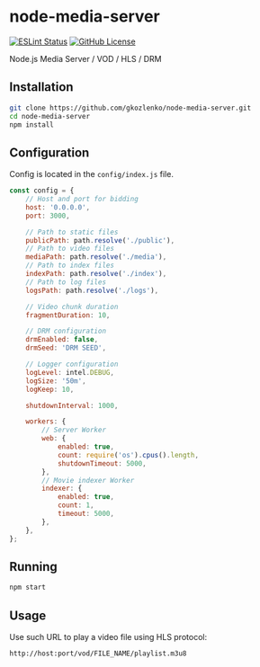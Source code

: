 # node-media-server

[![ESLint Status](https://github.com/gkozlenko/node-media-server/actions/workflows/eslint.yml/badge.svg)](https://github.com/gkozlenko/node-media-server/actions/workflows/eslint.yml)
[![GitHub License](https://img.shields.io/github/license/gkozlenko/node-video-lib.svg)](https://github.com/gkozlenko/node-video-lib/blob/master/LICENSE)

Node.js Media Server / VOD / HLS / DRM

## Installation

```bash
git clone https://github.com/gkozlenko/node-media-server.git
cd node-media-server
npm install
```

## Configuration

Config is located in the `config/index.js` file.

```javascript
const config = {
    // Host and port for bidding
    host: '0.0.0.0',
    port: 3000,

    // Path to static files
    publicPath: path.resolve('./public'),
    // Path to video files
    mediaPath: path.resolve('./media'),
    // Path to index files
    indexPath: path.resolve('./index'),
    // Path to log files
    logsPath: path.resolve('./logs'),

    // Video chunk duration
    fragmentDuration: 10,

    // DRM configuration
    drmEnabled: false,
    drmSeed: 'DRM SEED',

    // Logger configuration
    logLevel: intel.DEBUG,
    logSize: '50m',
    logKeep: 10,

    shutdownInterval: 1000,

    workers: {
        // Server Worker
        web: {
            enabled: true,
            count: require('os').cpus().length,
            shutdownTimeout: 5000,
        },
        // Movie indexer Worker
        indexer: {
            enabled: true,
            count: 1,
            timeout: 5000,
        },
    },
};
```

## Running

```bash
npm start
```

## Usage

Use such URL to play a video file using HLS protocol:

```text
http://host:port/vod/FILE_NAME/playlist.m3u8
```
